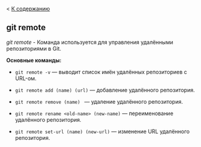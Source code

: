 < [К содержанию](/readme.md)
## git remote
*git remote* - Команда используется для управления удалёнными репозиториями в Git. 

**Основные команды:**

* ``` git remote -v ``` — выводит список имён удалённых репозиториев c URL-ом.

* ```git remote add (name) (url)``` — добавление удалённого репозитория.

* ```git remote remove (name) ``` — удаление удалённого репозитория.

* ``` git remote rename <old-name> (new-name) ``` — переименование удалённого репозитория.

* ``` git remote set-url (name) (new-url) ``` — изменение URL удалённого репозитория.

